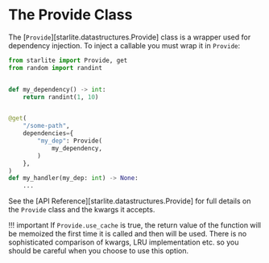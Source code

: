 # The Provide Class

The [`Provide`][starlite.datastructures.Provide] class is a wrapper used for dependency injection.
To inject a callable you must wrap it in `Provide`:

```python
from starlite import Provide, get
from random import randint


def my_dependency() -> int:
    return randint(1, 10)


@get(
    "/some-path",
    dependencies={
        "my_dep": Provide(
            my_dependency,
        )
    },
)
def my_handler(my_dep: int) -> None:
    ...
```

See the [API Reference][starlite.datastructures.Provide] for full details on the `Provide` class and the kwargs it accepts.

!!! important
    If `Provide.use_cache` is true, the return value of the function will be memoized the first time it is called and
    then will be used. There is no sophisticated comparison of kwargs, LRU implementation etc. so you should be careful
    when you choose to use this option.

